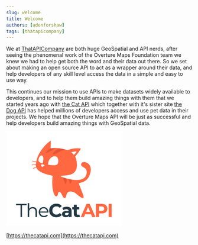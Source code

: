 ```yaml
---
slug: welcome
title: Welcome
authors: [adenforshaw]
tags: [thatapicompany]
---
```


We at <a href="https://thatapicompany.com">ThatAPICompany</a> are both huge GeoSpatial and API nerds, after seeing the phenomenal work of the Overture Maps Foundation team we knew we had to help get both the word and their data out there. So we set about making an open source API to act as a wrapper around their data, and help developers of any skill level access the data in a simple and easy to use way.

This continues our mission to use APIs to make datasets widely available to developers, and to help them build amazing things with them that we started years ago with <a href="https://thecatapi.com">the Cat API</a> which together with it's sister site <a href="https://thedogapi.com">the Dog API</a> has helped millions of developers access and use pet data in their projects. We hope that the Overture Maps API will be just as successful and help developers build amazing things with GeoSpatial data.


![Docusaurus Plushie](./thecatapi-logo.webp)

[https://thecatapi.com](https://thecatapi.com)

<!-- truncate -->